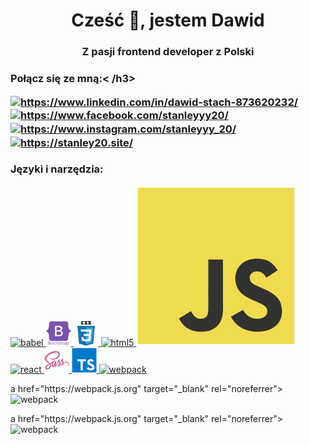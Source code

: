<h1 align="center">Cześć 👋, jestem Dawid</h1>
<h3 align="center">Z pasji frontend developer z Polski</h3>

<h3 align="left">Połącz się ze mną:< /h3>
<p align="left">
<a href="https://linkedin.com/in/https://www.linkedin.com/in/dawid-stach-873620232/" target="blank" ><img align="center" src="https://raw.githubusercontent.com/rahuldkjain/github-profile-readme-generator/master/src/images/icons/Social/linked-in-alt.svg" alt ="https://www.linkedin.com/in/dawid-stach-873620232/"wysokość="30"szerokość="40" /></a>
<a href="https://fb.com/https://www.facebook.com/stanleyyy20/" target="blank"><img align="center" src="https://raw.githubusercontent. com/rahuldkjain/github-profile-readme-generator/master/src/images/icons/Social/facebook.svg" alt="https://www.facebook.com/stanleyyy20/"wysokość="30"szerokość=" 40" /></a>
<a href="https://instagram.com/https://www.instagram.com/stanleyyy_20/" target="blank"><img align="center" src=" https://raw.githubusercontent.com/rahuldkjain/github-profile-readme-generator/master/src/images/icons/Social/instagram.svg" alt="https://www.instagram.com/stanleyyy_20/" wysokość="30" szerokość="40" /></a>
<a href="/https://stanley20.site/" target="blank"><img align="center" src="https://raw.githubusercontent.com/rahuldkjain/github-profile-readme-generator /master/src/images/icons/Social/rss.svg" alt="https://stanley20.site/" height="30" width="40" /></a>
</p>

<h3 align ="left">Języki i narzędzia:</h3>
<p align="left"> <a href="https://babeljs.io/" target="_blank" rel="noreferrer"> <img src="https://www.vectorlogo.zone/logos/ babeljs/babeljs-icon.svg" alt="babel" width="40" height="40"/> </a> <a href="https://getbootstrap.com" target="_blank" rel=" noreferrer"> <img src="https://raw.githubusercontent.com/devicons/devicon/master/icons/bootstrap/bootstrap-plain-wordmark.svg" alt="bootstrap" width="40" height="40 "/> </a> <a href="https://www.w3schools.com/css/" target="_blank" rel="noreferrer"> <img src="https://raw.githubusercontent.com/devicons/devicon/master/icons/css3/css3-original-wordmark.svg" alt="css3" width="40" height="40"/> </a> <a href="https: //www.w3.org/html/" target="_blank" rel="noreferrer"> <img src="https://raw.githubusercontent.com/devicons/devicon/master/icons/html5/html5-original -wordmark.svg" alt="html5" width="40" height="40"/> </a> <a href="https://developer.mozilla.org/en-US/docs/Web/JavaScript „ target="_blank" rel="noreferrer"> <img src="https://raw.githubusercontent.com/devicons/devicon/master/icons/javascript/javascript-original.svg" alt="javascript" width= „40”height="40"/> </a> <a href="https://reactjs.org/" target="_blank" rel="noreferrer"> <img src="https://raw.githubusercontent.com /devicons/devicon/master/icons/react/react-original-wordmark.svg" alt="react" width="40" height="40"/> </a> <a href="https://sass -lang.com" target="_blank" rel="noreferrer"> <img src="https://raw.githubusercontent.com/devicons/devicon/master/icons/sass/sass-original.svg" alt=" sass" width="40" height="40"/> </a> <a href="https://www.typescriptlang.org/" target="_blank" rel="noreferrer"> <img src="https://raw.githubusercontent.com/devicons/devicon/master/icons/typescript/typescript-original.svg" alt="typescript" width="40" height="40"/> </a > <a href="https://webpack.js.org" target="_blank" rel="noreferrer"> <img src="https://raw.githubusercontent.com/devicons/devicon/d00d0969292a6569d45b06d3f350f463a0107b0d/icons/ webpack/webpack-original-wordmark.svg" alt="webpack" width="40" height="40"/> </a> </p>a href="https://webpack.js.org" target="_blank" rel="noreferrer"> <img src="https://raw.githubusercontent.com/devicons/devicon/d00d0969292a6569d45b06d3f350f463a0107b0d/icons/webpack/ webpack-original-wordmark.svg" alt="webpack" width="40" height="40"/> </a> </p>a href="https://webpack.js.org" target="_blank" rel="noreferrer"> <img src="https://raw.githubusercontent.com/devicons/devicon/d00d0969292a6569d45b06d3f350f463a0107b0d/icons/webpack/ webpack-original-wordmark.svg" alt="webpack" width="40" height="40"/> </a> </p>
